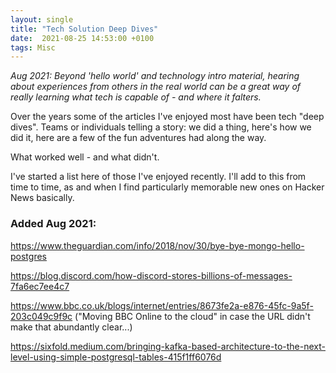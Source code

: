 ```yaml
---
layout: single
title: "Tech Solution Deep Dives"
date:  2021-08-25 14:53:00 +0100
tags: Misc
---
```

_Aug 2021: Beyond 'hello world' and technology intro material, hearing about experiences from others in the real world 
can be a great way of really learning what tech is capable of - and where it falters._

Over the years some of the articles I've enjoyed most have been tech "deep dives". Teams or individuals telling a 
story: we did a thing, here's how we did it, here are a few of the fun adventures had along the way.

What worked well - and what didn't.

I've started a list here of those I've enjoyed recently. I'll add to this from time to time, as and when I find 
particularly memorable new ones on Hacker News basically.

### Added Aug 2021:

https://www.theguardian.com/info/2018/nov/30/bye-bye-mongo-hello-postgres

https://blog.discord.com/how-discord-stores-billions-of-messages-7fa6ec7ee4c7

https://www.bbc.co.uk/blogs/internet/entries/8673fe2a-e876-45fc-9a5f-203c049c9f9c ("Moving BBC Online to the cloud" in case the URL didn't make that abundantly clear...)

https://sixfold.medium.com/bringing-kafka-based-architecture-to-the-next-level-using-simple-postgresql-tables-415f1ff6076d
